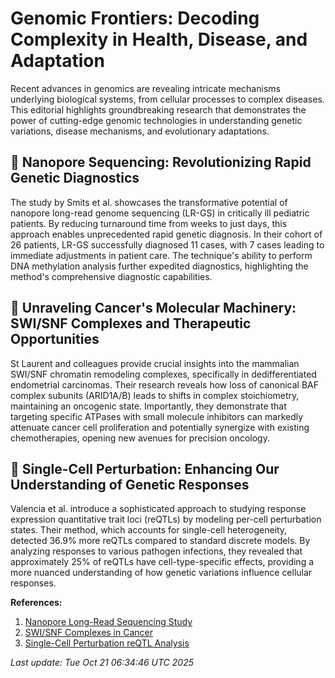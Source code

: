 # Genomic Frontiers: Decoding Complexity in Health, Disease, and Adaptation

Recent advances in genomics are revealing intricate mechanisms underlying biological systems, from cellular processes to complex diseases. This editorial highlights groundbreaking research that demonstrates the power of cutting-edge genomic technologies in understanding genetic variations, disease mechanisms, and evolutionary adaptations.

## 🧬 Nanopore Sequencing: Revolutionizing Rapid Genetic Diagnostics

The study by Smits et al. showcases the transformative potential of nanopore long-read genome sequencing (LR-GS) in critically ill pediatric patients. By reducing turnaround time from weeks to just days, this approach enables unprecedented rapid genetic diagnosis. In their cohort of 26 patients, LR-GS successfully diagnosed 11 cases, with 7 cases leading to immediate adjustments in patient care. The technique's ability to perform DNA methylation analysis further expedited diagnostics, highlighting the method's comprehensive diagnostic capabilities.

## 🔬 Unraveling Cancer's Molecular Machinery: SWI/SNF Complexes and Therapeutic Opportunities

St Laurent and colleagues provide crucial insights into the mammalian SWI/SNF chromatin remodeling complexes, specifically in dedifferentiated endometrial carcinomas. Their research reveals how loss of canonical BAF complex subunits (ARID1A/B) leads to shifts in complex stoichiometry, maintaining an oncogenic state. Importantly, they demonstrate that targeting specific ATPases with small molecule inhibitors can markedly attenuate cancer cell proliferation and potentially synergize with existing chemotherapies, opening new avenues for precision oncology.

## 🧾 Single-Cell Perturbation: Enhancing Our Understanding of Genetic Responses

Valencia et al. introduce a sophisticated approach to studying response expression quantitative trait loci (reQTLs) by modeling per-cell perturbation states. Their method, which accounts for single-cell heterogeneity, detected 36.9% more reQTLs compared to standard discrete models. By analyzing responses to various pathogen infections, they revealed that approximately 25% of reQTLs have cell-type-specific effects, providing a more nuanced understanding of how genetic variations influence cellular responses.

**References:**
1. [Nanopore Long-Read Sequencing Study](https://pubmed.ncbi.nlm.nih.gov/41116046)
2. [SWI/SNF Complexes in Cancer](https://pubmed.ncbi.nlm.nih.gov/41116019)
3. [Single-Cell Perturbation reQTL Analysis](https://pubmed.ncbi.nlm.nih.gov/41116018)

*Last update: Tue Oct 21 06:34:46 UTC 2025*

